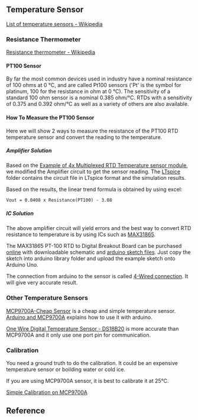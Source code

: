 ## Temperature Sensor
[List of temperature sensors - Wikipedia](http://en.wikipedia.org/wiki/List_of_temperature_sensors)

### Resistance Thermometer
[Resistance thermometer - Wikipedia](http://en.wikipedia.org/wiki/Resistance_thermometer)

#### PT100 Sensor
By far the most common devices used in industry have a nominal resistance of 100 ohms at 0 °C, and are called Pt100 sensors ('Pt' is the symbol for platinum, 100 for the resistance in ohm at 0 °C). The sensitivity of a standard 100 ohm sensor is a nominal 0.385 ohm/°C. RTDs with a sensitivity of 0.375 and 0.392 ohm/°C as well as a variety of others are also available.

#### How To Measure the PT100 Sensor
Here we will show 2 ways to measure the resistance of the PT100 RTD temperature sensor and convert the reading to the temperature.

##### Amplifier Solution

Based on the [Example of 4x Multiplexed RTD Temperature sensor module](http://openenergymonitor.org/emon/buildingblocks/rtd-temperature-sensing), we modified the Amplifier circuit to get the sensor reading. The [LTspice](https://github.com/xianlin/WSN/tree/master/Sensors/Temperature/LTspice) folder contains the circuit file in LTspice format and the simulation results. 

Based on the results, the linear trend formula is obtained by using excel:
```
Vout = 0.0408 x Resistance(PT100) - 3.08
```


##### IC Solution

The above amplifier circuit will yield errors and the best way to convert RTD resistance to temperature is by using ICs such as [MAX31865](http://www.maximintegrated.com/en/products/analog/sensors-and-sensor-interface/MAX31865.html). 

The MAX31865 PT-100 RTD to Digital Breakout Board can be purchased [online](http://playingwithfusion.com/productview.php?pdid=25) with downloadable schematic and [arduino sketch files](https://github.com/xianlin/WSN/tree/master/Sensors/Temperature/PWFusion_MAX31865). Just copy the sketch into arduino library folder and upload the example sketch onto Arduino Uno.

The connection from arduino to the sensor is called [4-Wired connection](http://en.wikipedia.org/wiki/Resistance_thermometer#Four-wire_configuration). It will give very accurate result.

### Other Temperature Sensors

[MCP9700A-Cheap Sensor](http://www.microchip.com/wwwproducts/Devices.aspx?dDocName=en027103) is a cheap and simple temperature sensor. [Arduino and MCP9700A](http://starter-kit.nettigo.eu/2010/how-to-measure-temperature-with-arduino-and-mcp9700/) explains how to use it with arduino.

[One Wire Digital Temperature Sensor - DS18B20](https://www.sparkfun.com/products/245) is more accurate than MCP9700A and it only use one port pin for communication.


### Calibration

You need a ground truth to do the calibration. It could be an expensive temperature sensor or boilding water or cold ice.

If you are using MCP9700A sensor, it is best to calibrate it at 25°C.

[Simple Calibration on MCP9700A](http://www.instructables.com/id/How-to-calibrate-a-cheap-temperature-sensor/?ALLSTEPS)


## Reference



